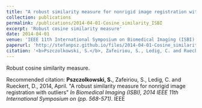 ```yaml
---
title: "A robust similarity measure for nonrigid image registration with outliers"
collection: publications
permalink: /publications/2014-04-01-Cosine_similarity_ISBI
excerpt: 'Robust cosine similarity measure'
date: 2014-04-01
venue: 'IEEE 11th International Symposium on Biomedical Imaging (ISBI)'
paperurl: 'http://stefanpsz.github.io/files/2014-04-01-Cosine_similarity_ISBI.pdf'
citation: '<b>Pszczolkowski, S.</b>, Zafeiriou, S., Ledig, C. and Rueckert, D., 2014, April. &quot;A robust similarity measure for nonrigid image registration with outliers&quot; <i>In Biomedical Imaging (ISBI), 2014 IEEE 11th International Symposium on (pp. 568-571)</i>. IEEE'
---
```

Robust cosine similarity measure.

Recommended citation: <b>Pszczolkowski, S.</b>, Zafeiriou, S., Ledig, C. and Rueckert, D., 2014, April. "A robust similarity measure for nonrigid image registration with outliers" <i>In Biomedical Imaging (ISBI), 2014 IEEE 11th International Symposium on (pp. 568-571)</i>. IEEE
